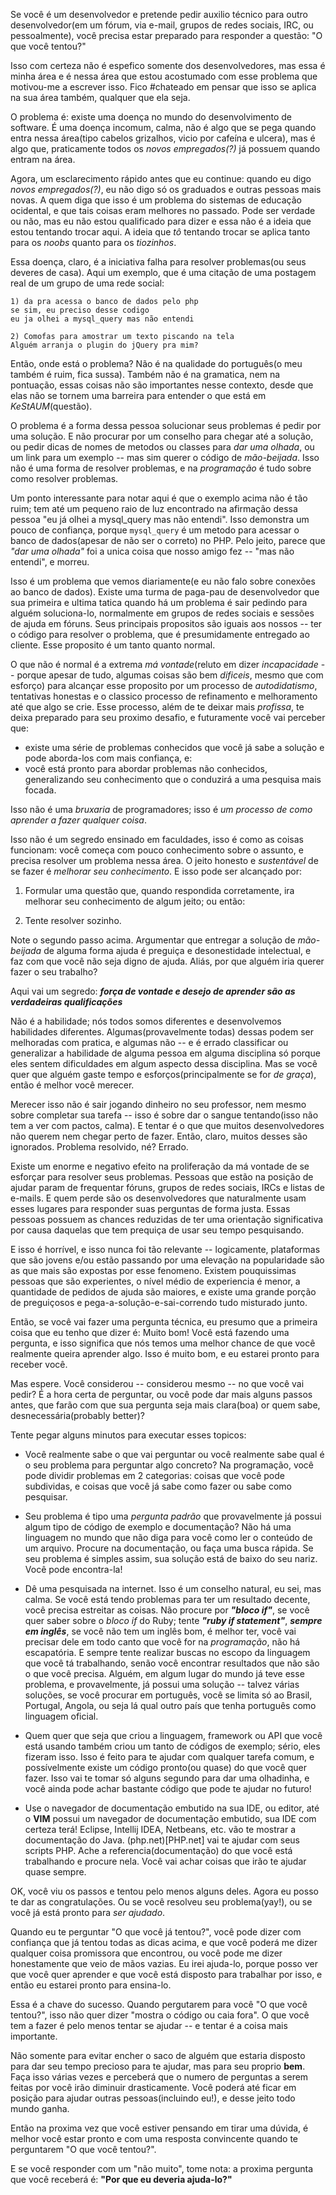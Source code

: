 Se você é um desenvolvedor e pretende pedir auxilio técnico para outro desenvolvedor(em um fórum, via e-mail, grupos de redes sociais, IRC, ou pessoalmente), você precisa estar preparado para responder a questão: "O que você tentou?"


Isso com certeza não é espefico somente dos desenvolvedores, mas essa é minha área e é nessa área que estou acostumado com esse problema que motivou-me a escrever isso. Fico #chateado em pensar que isso se aplica na sua área também, qualquer que ela seja.


O problema é: existe uma doença no mundo do desenvolvimento de software. É uma doença incomum, calma, não é algo que se pega quando entra nessa área(tipo cabelos grizalhos, vicio por cafeína e ulcera), mas é algo que, praticamente todos os _novos empregados(?)_ já possuem quando entram na área.


Agora, um esclarecimento rápido antes que eu continue: quando eu digo _novos empregados(?)_, eu não digo só os graduados e outras pessoas mais novas. A quem diga que isso é um problema do sistemas de educação ocidental, e que tais coisas eram melhores no passado. Pode ser verdade ou não, mas eu não estou qualificado para dizer e essa não é a ideia que estou tentando trocar aqui. A ideia que _tô_ tentando trocar se aplica tanto para os _noobs_ quanto para os _tiozinhos_.


Essa doença, claro, é a iniciativa falha para resolver problemas(ou seus deveres de casa). Aqui um exemplo, que é uma citação de uma postagem real de um grupo de uma rede social:


	1) da pra acessa o banco de dados pelo php
	se sim, eu preciso desse codigo
	eu ja olhei a mysql_query mas não entendi

	2) Comofas para amostrar um texto piscando na tela
	Alguém arranja o plugin do jQuery pra mim?


Então, onde está o problema? Não é na qualidade do português(o meu também é ruim, fica sussa). Também não é na gramatica, nem na pontuação, essas coisas não são importantes nesse contexto, desde que elas não se tornem uma barreira para entender o que está em _KeStAUM_(questão).


O problema é a forma dessa pessoa solucionar seus problemas é pedir por uma solução. E não procurar por um conselho para chegar até a solução, ou pedir dicas de nomes de metodos ou classes para _dar uma olhada_, ou um link para um exemplo -- mas sim querer o código de _mão-beijada_. Isso não é uma forma de resolver problemas, e na _programação_ é tudo sobre como resolver problemas.


Um ponto interessante para notar aqui é que o exemplo acima não é tão ruim; tem até um pequeno raio de luz encontrado na afirmação dessa pessoa "eu já olhei a mysql_query mas não entendi". Isso demonstra um pouco de confiança, porque `mysql_query` é um metodo para acessar o banco de dados(apesar de não ser o correto) no PHP. Pelo jeito, parece que _"dar uma olhada"_ foi a unica coisa que nosso amigo fez -- "mas não entendi", e morreu.


Isso é um problema que vemos diariamente(e eu não falo sobre conexões ao banco de dados). Existe uma turma de paga-pau de desenvolvedor que sua primeira e ultima tatica quando há um problema é sair pedindo para alguém soluciona-lo, normalmente em grupos de redes sociais e sessões de ajuda em fóruns. Seus principais propositos são iguais aos nossos -- ter o código para resolver o problema, que é presumidamente entregado ao cliente. Esse proposito é um tanto quanto normal.


O que não é normal é a extrema _má vontade_(reluto em dizer _incapacidade_ -- porque apesar de tudo, algumas coisas são bem _dificeis_, mesmo que com esforço) para alcançar esse proposito por um processo de _autodidatismo_, tentativas honestas e o classico processo de refinamento e melhoramento até que algo se crie. Esse processo, além de te deixar mais _profissa_, te deixa preparado para seu proximo desafio, e futuramente você vai perceber que:


- existe uma série de problemas conhecidos que você já sabe a solução e pode aborda-los com mais confiança, e:
- você está pronto para abordar problemas não conhecidos, generalizando seu conhecimento que o conduzirá a uma pesquisa mais focada.


Isso não é uma _bruxaria_ de programadores; isso é _um processo de como aprender a fazer qualquer coisa_.


Isso não é um segredo ensinado em faculdades, isso é como as coisas funcionam: você começa com pouco conhecimento sobre o assunto, e precisa resolver um problema nessa área. O jeito honesto e _sustentável_ de se fazer é _melhorar seu conhecimento_. E isso pode ser alcançado por:


1. Formular uma questão que, quando respondida corretamente, ira melhorar seu conhecimento de algum jeito; ou então:

2. Tente resolver sozinho.


Note o segundo passo acima. Argumentar que entregar a solução de _mão-beijada_ de alguma forma ajuda é preguiça e desonestidade intelectual, e faz com que você não seja digno de ajuda. Aliás, por que alguém iria querer fazer o seu trabalho?


Aqui vai um segredo: ___força de vontade e desejo de aprender são as verdadeiras qualificações___


Não é a habilidade; nós todos somos diferentes e desenvolvemos habilidades diferentes. Algumas(provavelmente todas) dessas podem ser melhoradas com pratica, e algumas não -- e é errado classificar ou generalizar a habilidade de alguma pessoa em alguma disciplina só porque eles sentem dificuldades em algum aspecto dessa disciplina. Mas se você quer que alguém gaste tempo e esforços(principalmente se for _de graça_), então é melhor você merecer.


Merecer isso não é sair jogando dinheiro no seu professor, nem mesmo sobre completar sua tarefa -- isso é sobre dar o sangue tentando(isso não tem a ver com pactos, calma). E tentar é o que que muitos desenvolvedores não querem nem chegar perto de fazer. Então, claro, muitos desses são ignorados. Problema resolvido, né? Errado.


Existe um enorme e negativo efeito na proliferação da má vontade de se esforçar para resolver seus problemas. Pessoas que estão na posição de ajudar param de frequentar fóruns, grupos de redes sociais, IRCs e listas de e-mails. E quem perde são os desenvolvedores que naturalmente usam esses lugares para responder suas perguntas de forma justa. Essas pessoas possuem as chances reduzidas de ter uma orientação significativa por causa daquelas que tem prequiça de usar seu tempo pesquisando.


E isso é horrível, e isso nunca foi tão relevante -- logicamente, plataformas que são jovens e/ou estão passando por uma elevação na popularidade são as que mais são expostas por esse fenomeno. Existem pouquissimas pessoas que são experientes, o nível médio de experiencia é menor, a quantidade de pedidos de ajuda são maiores, e existe uma grande porção de preguiçosos e pega-a-solução-e-sai-correndo tudo misturado junto.


Então, se você vai fazer uma pergunta técnica, eu presumo que a primeira coisa que eu tenho que dizer é: Muito bom! Você está fazendo uma pergunta, e isso significa que nós temos uma melhor chance de que você realmente queira aprender algo. Isso é muito bom, e eu estarei pronto para receber você.


Mas espere. Você considerou -- considerou mesmo -- no que você vai pedir? É a hora certa de perguntar, ou você pode dar mais alguns passos antes, que farão com que sua pergunta seja mais clara(boa) or quem sabe, desnecessária(probably better)?


Tente pegar alguns minutos para executar esses topicos:


- Você realmente sabe o que vai perguntar ou você realmente sabe qual é o seu problema para perguntar algo concreto? Na programação, você pode dividir problemas em 2 categorias: coisas que você pode subdividas, e coisas que você já sabe como fazer ou sabe como pesquisar.


- Seu problema é tipo uma _pergunta padrão_ que provavelmente já possui algum tipo de código de exemplo e documentação? Não há uma linguagem no mundo que não diga para você como ler o conteúdo de um arquivo. Procure na documentação, ou faça uma busca rápida. Se seu problema é simples assim, sua solução está de baixo do seu nariz. Você pode encontra-la!

- Dê uma pesquisada na internet. Isso é um conselho natural, eu sei, mas calma. Se você está tendo problemas para ter um resultado decente, você precisa estreitar as coisas. Não procure por ___"bloco if"___, se você quer saber sobre o _bloco if_ do Ruby; tente ___"ruby if statement"___, ___sempre em inglês___, se você não tem um inglês bom, é melhor ter, você vai precisar dele em todo canto que você for na _programação_, não há escapatória. E sempre tente realizar buscas no escopo da linguagem que você tá trabalhando, senão você encontrar resultados que não são o que você precisa. Alguém, em algum lugar do mundo já teve esse problema, e provavelmente, já possui uma solução -- talvez várias soluções, se você procurar em português, você se limita só ao Brasil, Portugal, Angola, ou seja lá qual outro país que tenha português como linguagem oficial.

- Quem quer que seja que criou a linguagem, framework ou API que você está usando também criou um tanto de códigos de exemplo; sério, eles fizeram isso. Isso é feito para te ajudar com qualquer tarefa comum, e possívelmente existe um código pronto(ou quase) do que você quer fazer. Isso vai te tomar só alguns segundo para dar uma olhadinha, e você ainda pode achar bastante código que pode te ajudar no futuro!

- Use o navegador de documentação embutido na sua IDE, ou editor, até o __VIM__ possui um navegador de documentação embutido, sua IDE com certeza terá! Eclipse, Intellij IDEA, Netbeans, etc. vão te mostrar a documentação do Java. (php.net)[PHP.net] vai te ajudar com seus scripts PHP. Ache a referencia(documentação) do que você está trabalhando e procure nela. Você vai achar coisas que irão te ajudar quase sempre.


OK, você viu os passos e tentou pelo menos alguns deles. Agora eu posso te dar as congratulações. Ou se você resolveu seu problema(yay!), ou se você já está pronto para _ser ajudado_.


Quando eu te perguntar "O que você já tentou?", você pode dizer com confiança que já tentou todas as dicas acima, e que você poderá me dizer qualquer coisa promissora que encontrou, ou você pode me dizer honestamente que veio de mãos vazias. Eu irei ajuda-lo, porque posso ver que você quer aprender e que você está disposto para trabalhar por isso, e então eu estarei pronto para ensina-lo.


Essa é a chave do sucesso. Quando pergutarem para você "O que você tentou?", isso não quer dizer "mostra o código ou caia fora". O que você tem a fazer é pelo menos tentar se ajudar -- e tentar é a coisa mais importante.


Não somente para evitar encher o saco de alguém que estaria disposto para dar seu tempo precioso para te ajudar, mas para seu proprio __bem__. Faça isso várias vezes e perceberá que o numero de perguntas a serem feitas por você irão diminuir drasticamente. Você poderá até ficar em posição para ajudar outras pessoas(incluindo eu!), e desse jeito todo mundo ganha.


Então na proxima vez que você estiver pensando em tirar uma dúvida, é melhor você estar pronto e com uma resposta convincente quando te perguntarem "O que você tentou?".


E se você responder com um "não muito", tome nota: a proxima pergunta que você receberá é: __"Por que eu deveria ajuda-lo?"__